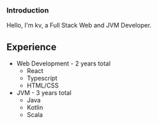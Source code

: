 ### Introduction

Hello, I'm kv, a Full Stack Web and JVM Developer.

## Experience

- Web Development - 2 years total
  - React
  - Typescript
  - HTML/CSS
- JVM - 3 years total
  - Java
  - Kotlin
  - Scala
